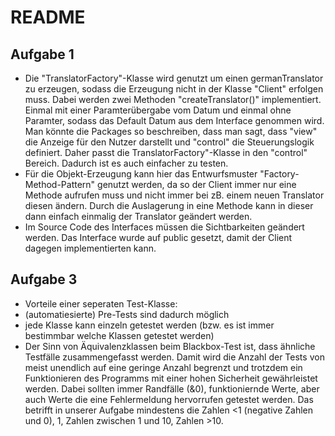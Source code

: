 # README
## Aufgabe 1
- Die "TranslatorFactory"-Klasse wird genutzt um einen germanTranslator zu erzeugen, sodass die Erzeugung nicht in der Klasse "Client" erfolgen muss. Dabei werden zwei Methoden "createTranslator()" implementiert. Einmal mit einer Paramterübergabe vom Datum und einmal ohne Paramter, sodass das Default Datum aus dem Interface genommen wird. Man könnte die Packages so beschreiben, dass man sagt, dass "view" die Anzeige für den Nutzer darstellt und "control" die Steuerungslogik definiert. Daher passt die TranslatorFactory"-Klasse in den "control" Bereich. Dadurch ist es auch einfacher zu testen.
- Für die Objekt-Erzeugung kann hier das Entwurfsmuster "Factory-Method-Pattern" genutzt werden, da so der Client immer nur eine Methode aufrufen muss und nicht immer bei zB. einem neuen Translator diesen ändern. Durch die Auslagerung in eine Methode kann in dieser dann einfach einmalig der Translator geändert werden.
- Im Source Code des Interfaces müssen die Sichtbarkeiten geändert werden. Das Interface wurde auf public gesetzt, damit der Client dagegen implementierten kann.

## Aufgabe 3
- Vorteile einer seperaten Test-Klasse:
 - (automatiesierte) Pre-Tests sind dadurch möglich 
 - jede Klasse kann einzeln getestet werden (bzw. es ist immer bestimmbar welche Klassen getestet werden) 
- Der Sinn von Äquivalenzklassen beim Blackbox-Test ist, dass ähnliche Testfälle zusammengefasst werden. Damit wird die Anzahl der Tests von meist unendlich auf eine geringe Anzahl begrenzt und trotzdem ein Funktionieren des Programms mit einer hohen Sicherheit gewährleistet werden. Dabei sollten immer Randfälle (&0), funktioniernde Werte, aber auch Werte die eine Fehlermeldung hervorrufen getestet werden. Das betrifft in unserer Aufgabe mindestens die Zahlen <1 (negative Zahlen und 0), 1, Zahlen zwischen 1 und 10, Zahlen >10.
